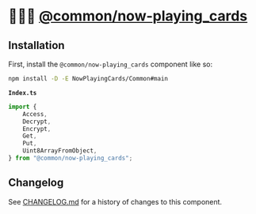# 👨🏻‍🔧 [@common/now-playing_cards]

## Installation

First, install the `@common/now-playing_cards` component like so:

```sh
npm install -D -E NowPlayingCards/Common#main
```

**`Index.ts`**

```ts
import {
	Access,
	Decrypt,
	Encrypt,
	Get,
	Put,
	Uint8ArrayFromObject,
} from "@common/now-playing_cards";
```

[@common/now-playing_cards]: https://npmjs.org/@common/now-playing_cards

## Changelog

See [CHANGELOG.md](CHANGELOG.md) for a history of changes to this component.
